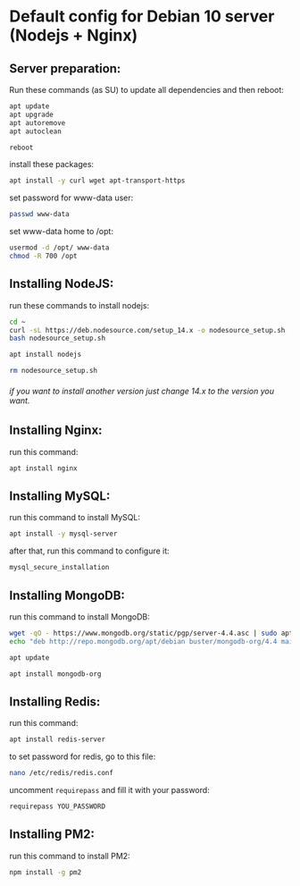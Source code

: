 # Default config for Debian 10 server (Nodejs + Nginx)

## Server preparation:

Run these commands (as SU) to update all dependencies and then reboot:

```bash
apt update
apt upgrade
apt autoremove
apt autoclean

reboot
```

install these packages:

```bash
apt install -y curl wget apt-transport-https
```

set password for www-data user:

```bash
passwd www-data
```

set www-data home to /opt:

```bash
usermod -d /opt/ www-data
chmod -R 700 /opt
```

## Installing NodeJS:

run these commands to install nodejs:

```bash
cd ~
curl -sL https://deb.nodesource.com/setup_14.x -o nodesource_setup.sh
bash nodesource_setup.sh

apt install nodejs

rm nodesource_setup.sh
```

###### if you want to install another version just change 14.x to the version you want.


## Installing Nginx:

run this command:

```bash
apt install nginx
```

## Installing MySQL:

run this command to install MySQL:

```bash
apt install -y mysql-server
```

after that, run this command to configure it:

```bash
mysql_secure_installation
```

## Installing MongoDB:

run this command to install MongoDB:

```bash
wget -qO - https://www.mongodb.org/static/pgp/server-4.4.asc | sudo apt-key add -
echo "deb http://repo.mongodb.org/apt/debian buster/mongodb-org/4.4 main" | sudo tee /etc/apt/sources.list.d/mongodb-org-4.4.list

apt update

apt install mongodb-org
```

## Installing Redis:

run this command:

```bash
apt install redis-server
```

to set password for redis, go to this file:

```bash
nano /etc/redis/redis.conf
```

uncomment `requirepass` and fill it with your password:

```bash
requirepass YOU_PASSWORD
```

## Installing PM2:

run this command to install PM2:

```bash
npm install -g pm2
```